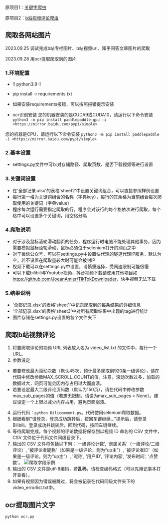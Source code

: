 
原项目1：[关键字爬虫](https://github.com/Maryin-c/KeywordSpider_pictures_videos)

原项目2：[b站视频评论爬虫](https://github.com/Ghauster/BilibiliCommentScraper)

## 爬取各网站图片

2023.09.25 调试完成b站专栏图片、b站视频url、知乎问答文章图片的爬取

2023.09.28 用ocr提取爬取到的图片

### 1.环境配置

* !! python3.9 !!
* pip install -r requirements.txt
* 如果安装requirements报错，可以按照报错提示安装

* ocr识别安装
您的机器安装的是CUDA9或CUDA10，请运行以下命令安装
`python3 -m pip install paddlepaddle-gpu -i <https://mirror.baidu.com/pypi/simple>`

您的机器是CPU，请运行以下命令安装
`python3 -m pip install paddlepaddle -i <https://mirror.baidu.com/pypi/simple>`

### 2.基本设置

* settings.py文件中可以对存储路径、爬取页数、是否下载视频等进行设置

### 3.关键词设置

* 在'全部记录.xlsx'的表格'sheet2'中设置关键词组合，可以直接参照样例设置
* 每行第一格为关键词组合的名称（字典key），每行的其余格为当前组合每次爬取使用的关键词（字典value）
* 程序每次运行需要指定爬取的行，程序会对该行的每个格依次进行爬取，每个格中可以设置多个关键词，用空格分隔

### 4.爬取说明

* 对于涉及鼠标滚轮滑动翻页的任务，程序运行时电脑不能处理其他事务，因为需要模拟鼠标滚轮滑动，鼠标必须位于selenium打开的网页之中
* 对于微信公众号，可以在settings.py中设置快代理的隧道代理IP服务，默认为空，若不设置在爬取量较大时可能会被封IP
* 视频下载可以在settings.py中设置，请慎重选择，受网速限制可能很慢
* 可以下载bilibili与Youtube视频，抖音视频下载请使用其他项目如<https://github.com/JoeanAmier/TikTokDownloader>，快手视频无法下载

### 5.结果说明

* '全部记录.xlsx'的表格'sheet1'中记录爬取到的每条结果的详细信息
* '全部记录.xlsx'的表格'sheet3'中对所有爬取结果中出现的tag进行统计
* 图片存储在settings.py设置的各个文件夹下

## 爬取b站视频评论

1. 将要爬取评论的视频 URL 列表放入名为 video_list.txt 的文件中，每行一个 URL。
2. 参数设定

* 若要修改最大滚动次数（默认45次，预计最多爬取到920条一级评论），请在代码中修改参数MAX_SCROLL_COUNT的值。注意，滚动次数过多，加载的数据过大，网页可能会因内存占用过大而崩溃。
* 若要设定最大二级评论页码数（默认为150页），请在代码中修改参数max_sub_pages的值（若想无限制，请设为max_sub_pages = None）。建议设定一个上限以减少内存占用，避免页面崩溃。

4. 运行代码：`python Bilicomment.py`。代码使用selenium爬取数据。
5. 根据看到"请登录，登录成功跳转后，按回车键继续..."提示后，请登录 Bilibili。登录成功并跳转后，回到代码，按回车键继续。
6. 等待爬取完成。每个视频的评论数据将保存到以视频 ID 命名的 CSV 文件中， CSV 文件位于代码文件同级目录下。
7. 输出的 CSV 文件将包括以下列：'一级评论计数', '隶属关系'（一级评论/二级评论）, '被评论者昵称'（如果是一级评论，则为“up主”）, '被评论者ID'（如果是一级评论，则为“up主”）, '昵称', '用户ID', '评论内容', '发布时间', '点赞数'。
![爬取字段示例](/image/output_sample.png)
7. 输出的 CSV 文件是utf-8编码，若**乱码**，请检查编码格式（可以先用记事本打开查看）。
8. 如果有视频因为错误被跳过，将会被记录在代码同级文件夹下的video_errorlist.txt中。

## ocr提取图片文字

`python ocr.py`
